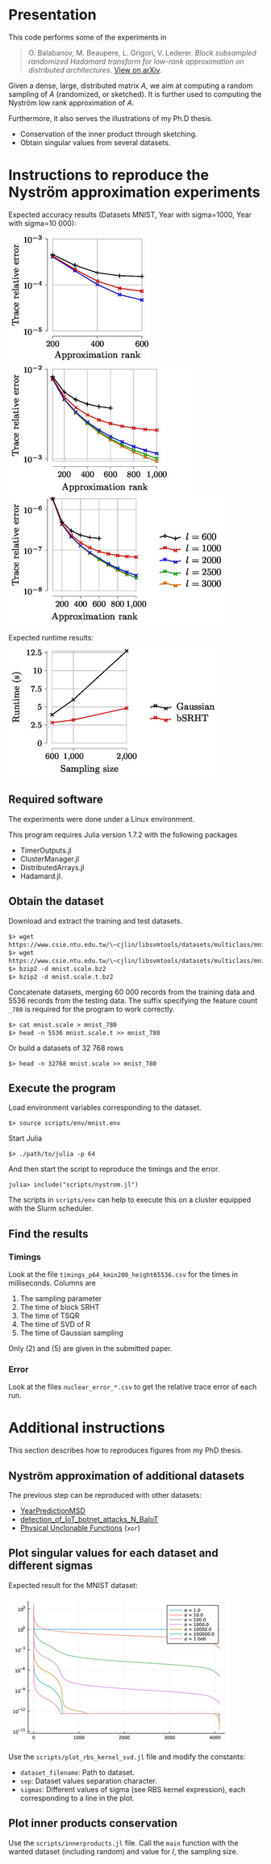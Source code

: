 # Presentation

This code performs some of the experiments in 

> O. Balabanov, M. Beaupere, L. Grigori, V. Lederer. *Block
subsampled randomized Hadamard transform for low-rank approximation on
distributed architectures*. [View on arXiv](https://arxiv.org/abs/2210.11295).

Given a dense, large, distributed matrix $A$, we aim at computing a random sampling
of $A$ (randomized, or sketched). It is further used to computing the
Nyström low rank approximation of $A$.

Furthermore, it also serves the illustrations of my Ph.D thesis.

* Conservation of the inner product through sketching.
* Obtain singular values from several datasets.

# Instructions to reproduce the Nyström approximation experiments

Expected accuracy results (Datasets MNIST, Year with sigma=1000, Year with sigma=10 000):

![](images/accuracy_mnist_pot16_srht.jpg)  ![](images/accuracy_pot16_year_1e4.jpg)  ![](images/accuracy_pot16_year_1e5.jpg)

Expected runtime results:

![](images/runtime_pot16.jpg)


## Required software

The experiments were done under a Linux environment.

This program requires Julia version 1.7.2 with the following packages

* TimerOutputs.jl
* ClusterManager.jl
* DistributedArrays.jl
* Hadamard.jl.

## Obtain the dataset

Download and extract the training and test datasets.

```
$> wget https://www.csie.ntu.edu.tw/\~cjlin/libsvmtools/datasets/multiclass/mnist.scale.bz2
$> wget https://www.csie.ntu.edu.tw/\~cjlin/libsvmtools/datasets/multiclass/mnist.scale.t.bz2
$> bzip2 -d mnist.scale.bz2
$> bzip2 -d mnist.scale.t.bz2
```

Concatenate datasets, merging 60 000 records from the training data and 5536 records from the testing data.
The suffix specifying the feature count `_780` is required for the program to work correctly.

```
$> cat mnist.scale > mnist_780
$> head -n 5536 mnist.scale.t >> mnist_780
```

Or build a datasets of 32 768 rows

```
$> head -n 32768 mnist.scale >> mnist_780
```

## Execute the program

Load environment variables corresponding to the dataset.
```
$> source scripts/env/mnist.env
```

Start Julia
```
$> ./path/to/julia -p 64
```

And then start the script to reproduce the timings and the error.
```
julia> include("scripts/nystrom.jl")
```

The scripts in `scripts/env` can help to execute this on a cluster equipped with the Slurm scheduler.

## Find the results

### Timings

Look at the file `timings_p64_kmin200_height65536.csv` for the times in milliseconds. Columns are
1. The sampling parameter
2. The time of block SRHT
3. The time of TSQR
4. The time of SVD of R
5. The time of Gaussian sampling

Only (2) and (5) are given in the submitted paper.

### Error

Look at the files `nuclear_error_*.csv` to get the relative trace error of each run.

# Additional instructions

This section describes how to reproduces figures from my PhD thesis.

## Nyström approximation of additional datasets

The previous step can be reproduced with other datasets:

* [YearPredictionMSD](https://www.csie.ntu.edu.tw/~cjlin/libsvmtools/datasets/regression/YearPredictionMSD.bz2)
* [detection_of_IoT_botnet_attacks_N_BaIoT](http://archive.ics.uci.edu/ml/datasets/detection_of_IoT_botnet_attacks_N_BaIoT)
* [Physical Unclonable Functions](http://archive.ics.uci.edu/ml/datasets/Physical+Unclonable+Functions) (`xor`)

## Plot singular values for each dataset and different sigmas

Expected result for the MNIST dataset:

![SVD of mnist](images/svd_mnist_pot12_780.jpg)

Use the `scripts/plot_rbs_kernel_svd.jl` file and modify the constants:

* `dataset_filename`: Path to dataset.
* `sep`: Dataset values separation character.
* `sigmas`: Different values of sigma (see RBS kernel expression), each corresponding to a line in the plot.

## Plot inner products conservation

Use the `scripts/innerproducts.jl` file. Call the `main` function with the wanted
dataset (including random) and value for $l$, the sampling size.


